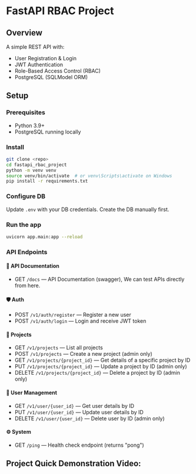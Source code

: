 # FastAPI RBAC Project

## Overview
A simple REST API with:
- User Registration & Login
- JWT Authentication
- Role-Based Access Control (RBAC)
- PostgreSQL (SQLModel ORM)

## Setup

### Prerequisites
- Python 3.9+
- PostgreSQL running locally

### Install

```bash
git clone <repo>
cd fastapi_rbac_project
python -m venv venv
source venv/bin/activate  # or venv\Scripts\activate on Windows
pip install -r requirements.txt
```

### Configure DB
Update `.env` with your DB credentials. Create the DB manually first.

### Run the app

```bash
uvicorn app.main:app --reload
```

### API Endpoints

#### 📘 API Documentation
- GET `/docs` — API Documentation (swagger), We can test APIs directly from here. 

#### 🛡️ Auth
- POST `/v1/auth/register` — Register a new user
- POST `/v1/auth/login` — Login and receive JWT token

#### 📁 Projects
- GET `/v1/projects` — List all projects
- POST `/v1/projects` — Create a new project (admin only)
- GET `/v1/projects/{project_id}` — Get details of a specific project by ID
- PUT `/v1/projects/{project_id}` — Update a project by ID (admin only)
- DELETE `/v1/projects/{project_id}` — Delete a project by ID (admin only)

#### 👤 User Management
- GET `/v1/user/{user_id}` — Get user details by ID
- PUT `/v1/user/{user_id}` — Update user details by ID
- DELETE `/v1/user/{user_id}` — Delete user by ID (admin only)

#### ⚙️ System
- GET `/ping` — Health check endpoint (returns "pong")


## Project Quick Demonstration Video: